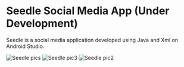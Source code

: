# Seedle Social Media App (Under Development)
Seedle is a social media application developed using Java and Xml on Android Studio.
 
 
 
![Seedle pics](https://user-images.githubusercontent.com/100840106/224537410-f14ad3e4-b1e5-4b7d-9f0f-9300c89288fb.png) 
![Seedle pic3](https://user-images.githubusercontent.com/100840106/224537571-fe87da86-2d4f-4eac-8f5f-f5626083d685.png)
![Seedle pic2](https://user-images.githubusercontent.com/100840106/224537635-5d39c764-83bf-4b60-a40f-f041689b5641.png)


